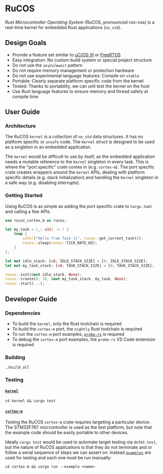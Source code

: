# RuCOS

_Rust Microcontroller Operating System_ (RuCOS, pronounced roo-cos) is a
real-time kernel for embedded Rust applications (`no_std`).

## Design Goals

- Provide a feature set similar to [uC/OS-III](https://github.com/weston-embedded/uC-OS3) or [FreeRTOS](https://www.freertos.org/index.html)
- Easy integration: No custom build system or special project structure
- Do not use the `async`/`await` pattern
- Do not require memory management or protection hardware
- Do not use experimental language features: Compile on `stable`
- Portable: Clearly separate platform specific code from the kernel
- Tested: Thanks to portability, we can unit test the kernel on the host
- Use Rust language features to ensure memory and thread safety at compile time

## User Guide

### Architecture

The RuCOS `kernel` is a collection of `no_std` data structures. It has no
platform specific or `unsafe` code. The `Kernel` struct is designed to be used
as a singleton in an embedded application.

The `kernel` would be difficult to use by itself, as the embedded application
needs a mutable reference to the `Kernel` singleton in every task. This is
where the "port specific" crate comes in (e.g. `cortex-m`). The port specific
crate creates wrappers around the `kernel` APIs, dealing with platform specific
details (e.g. stack initialization) and handling the `Kernel` singleton in a
safe way (e.g. disabling interrupts).

### Getting Started

Using RuCOS is as simple as adding the port specific crate to `Cargo.toml` and
calling a few APIs.

```rust
use rucos_cortex_m as rucos;

let my_task = |_: u32| -> ! {
    loop {
        info!("Hello from Task {}", rucos::get_current_task());
        rucos::sleep(rucos::TICK_RATE_HZ);
    }
};

let mut idle_stack: [u8; IDLE_STACK_SIZE] = [0; IDLE_STACK_SIZE];
let mut my_task_stack: [u8; TASK_STACK_SIZE] = [0; TASK_STACK_SIZE];

rucos::init(&mut idle_stack, None);
rucos::create(0, 10, &mut my_task_stack, my_task, None);
rucos::start(...);
```

## Developer Guide

### Dependencies

* To build the `kernel`, only the Rust toolchain is required
* To build the `cortex-m` port, the `nightly` Rust toolchain is required
* To run the `cortex-m` port examples, [`probe-rs`](https://probe.rs/) is required
* To debug the `cortex-m` port examples, the `probe-rs` VS Code extension is required

### Building

    ./build_all

### Testing

#### [`kernel`](kernel/)

    cd kernel && cargo test

#### [`cortex-m`](cortex-m)

Testing the RuCOS `cortex-m` crate requires targeting a particular device.
The STM32F767 micrcontroller is used as the test platform, but note that the
example code should be easily portable to other devices.

Ideally `cargo test` would be used to automate target testing via `defmt-test`,
but the nature of RuCOS applications is that they do not terminate and or follow
a serial sequence of steps we can assert on. Instead [`examples`](cortex-m/examples/) are used for testing and each one must be run manually:

    cd cortex-m && cargo run --example <name>
